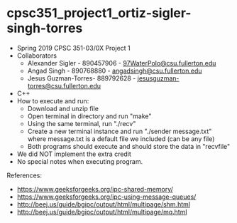 # cpsc351_project1_ortiz-sigler-singh-torres

- Spring 2019 CPSC 351-03/0X Project 1
- Collaborators
  - Alexander Sigler - 890457906 - 97WaterPolo@csu.fullerton.edu
  - Angad Singh - 890768880 - angadsingh@csu.fullerton.edu
  - Jesus Guzman-Torres- 889792628 - jesusguzman-torres@csu.fullerton.edu
- C++
- How to execute and run:
  - Download and unzip file
  - Open terminal in directory and run "make"
  - Using the same terminal, run "./recv"
  - Create a new terminal instance and run "./sender message.txt" where message.txt is a default file we included (can be any file)
  - Both programs should execute and should store the data in "recvfile"
- We did NOT implement the extra credit
- No special notes when executing program.


References:
- https://www.geeksforgeeks.org/ipc-shared-memory/
- https://www.geeksforgeeks.org/ipc-using-message-queues/
- http://beej.us/guide/bgipc/output/html/multipage/shm.html
- http://beej.us/guide/bgipc/output/html/multipage/mq.html
